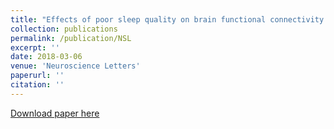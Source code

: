 ```yaml
---
title: "Effects of poor sleep quality on brain functional connectivity revealed by wavelet-based coherence analysis using NIRS methods in elderly subjects"
collection: publications
permalink: /publication/NSL
excerpt: ''
date: 2018-03-06
venue: 'Neuroscience Letters'
paperurl: ''
citation: ''
---
```


[Download paper here](https://www.sciencedirect.com/science/article/abs/pii/S0304394018300260)

